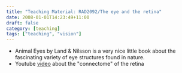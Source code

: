 ```yaml
---
title: "Teaching Material: RAD2092/The eye and the retina"
date: 2008-01-01T14:23:49+11:00
draft: false
category: [teaching]
tags: ["teaching", "vision"]
---
```

- Animal Eyes by Land & Nilsson is a very nice little book about the fascinating variety of eye structures found in nature.
- Youtube [video](https://www.youtube.com/watch?v=c2_7JMUmm6c) about the "connectome" of the retina
